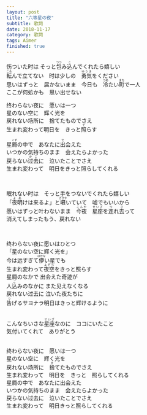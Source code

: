 ```yaml
---
layout: post
title: "六等星の夜"
subtitle: 歌詞
date: 2018-11-17
category: 歌詞
tags: Aimer
finished: true
---
```


<p>
伤ついた时は そっと<ruby>包<rt>つつ</rt></ruby>み<ruby>込<rt>こ</rt></ruby>んでくれたら嬉しい<br> 
<ruby>転<rt>ころ</rt></ruby>んで立てない　时は少しの　<ruby>勇気<rt>ゆうき</rt></ruby>をください<br> 
思いはずっと　届かないまま　今日も　<ruby>冷<rt>つめ</rt></ruby>たい<ruby>町<rt>まち</rt></ruby>で一人<br> 
ここが何処かも　思い出せない<br> 
</p><p>
终わらない夜に　愿いは一つ<br> 
星のない空に　辉く光を<br> 
戻れない场所に　捨てたものでさえ<br> 
生まれ変わって明日を　きっと<ruby>照<rt>て</rt></ruby>らす<br> 
</p><p>
星<ruby>屑<rt>くず</rt></ruby>の中で　あなたに<ruby>出<rt>で</rt></ruby>会えた<br>
いつかの気持ちのまま　会えたらよかった<br>
戻らない<ruby>过去<rt>かこ</rt></ruby>に　泣いたことでさえ<br>
生まれ変わって　明日をきっと照らしてくれる<br>
</p>
<br>
<p>


眠れない时は　そっと手をつないでくれたら嬉しい<br>
「<ruby>夜明<rt>よあ</rt></ruby>けは来るよ」と<ruby>嗫<rt>ささや</rt></ruby>いていて　嘘でもいいから<br>
愿いはずっと叶わないまま　<ruby>今夜<rt>こんや</rt></ruby>　<ruby>星座<rt>せいざ</rt></ruby>を<ruby>连<rt>つ</rt></ruby>れ<ruby>去<rt>さ</rt></ruby>って<br>
消えてしまったもう、戻れない<br>

<br> 

终わらない夜に愿いはひとつ<br>
「星のない空に辉く光を」<br>
今は远すぎて<ruby>儚<rt>はかな</rt></ruby>い星でも　<br>
生まれ変わって<ruby>夜空<rt>よぞら</rt></ruby>をきっと照らす<br>
星屑のなかで 出会えた奇迹が<br>
人<ruby>込<rt>ご</rt></ruby>みのなかに また见えなくなる<br>
戻れない过去に 泣いた夜たちに<br>
<ruby>告<rt>つ</rt></ruby>げるサヨナラ明日はきっと辉けるように<br>

<br>
こんなちいさな<ruby>星座<rt>せいざ</rt></ruby>なのに　ココにいたこと<br>
気付いてくれて　ありがとう<br>

<br>

终わらない夜に　愿いは一つ<br>
星のない空に　辉く光を<br>
戻れない场所に　<ruby>捨<rt>す</rt></ruby>てたものでさえ<br>
生まれ変わって　明日を　きっと　照らしてくれる<br>
星屑の中で　あなたに出会えた<br>
いつかの気持ちのまま　会えたらよかった<br>
戻らない过去に　泣いたことでさえ<br>
生まれ変わって　明日きっと照らしてくれる<br>
